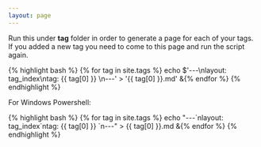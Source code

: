 ```yaml
---
layout: page
---
```


Run this under **tag** folder in order to generate a page for each of your tags. If you added a new tag you need to come to this page and run the script again.

{% highlight bash %}
{% for tag in site.tags %}
echo $'---\nlayout: tag_index\ntag: {{ tag[0] }} \n---' > '{{ tag[0] }}.md' &{% endfor %}
{% endhighlight %}

For Windows Powershell:

{% highlight bash %}
{% for tag in site.tags %}
echo "---\`nlayout: tag_index\`ntag: {{ tag[0] }} \`n---" > {{ tag[0] }}.md &{% endfor %}
{% endhighlight %}

